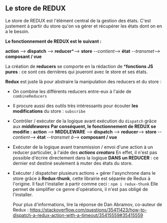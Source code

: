 ## **Le store de REDUX**

Le store de REDUX est l'élément central de la gestion des états.
C'est justement à partir du store qu'on va gérer et récupérer les états dont on en a le besoin.

**Le fonctionnement de REDUX est le suivant :**

**action** --> **dispatch** --> **reducer***--> **store** --*contient*--> **état** --*transmet*--> **composant / vue**

La création de **reducers** se comporte en la rédaction de ***fonctions JS pures** : ce sont ces dernières qui joueront avec le store et ses états.

**Redux** est juste là pour abstraire la manipulation des reducers et du store :

- On combine les différents reducers entre-eux à l'aide de `combineReducers`

- Il procure aussi des outils très intéressants pour écouter **les modifications** du store : `subscribe` 

- Contrôler / exécuter de la logique avant exécution du `dispatch` grâce aux ***middlewares***
  **Par conséquent, le fonctionnement de REDUX se modifie :**
**action** --> **MIDDLEWARE** --> **dispatch** --> **reducer**--> **store** --*contient*--> **état** --*transmet à*--> **composant / vue**

- Exécuter de la logique avant transmission / envoi d'une action à un reducer particulier, à l'aide des ***actions creators***
  En effet, il n'est pas possible d'écrire directement dans la logique **DANS un REDUCER** : ce dernier est destiné seulement à muter des états du store.

- Exécuter / dispatcher plusieurs actions + gérer l'asynchrone dans le store grâce à **Redux-thunk**, cette librairie est séparée de Redux à l'origine.
  Il faut l'installer à partir comme ceci : `npm i redux-thunk`
  Elle permet de simplifier ce genre d'opérations, il n'est pas obligé de l'installer.
  
  Pour plus d'informations, lire la réponse de Dan Abramov, co-auteur de Redux : https://stackoverflow.com/questions/35411423/how-to-dispatch-a-redux-action-with-a-timeout/35415559#35415559
